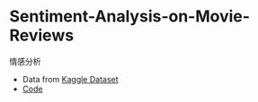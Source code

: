 # Sentiment-Analysis-on-Movie-Reviews
情感分析
- Data from [Kaggle Dataset](https://www.kaggle.com/c/sentiment-analysis-on-movie-reviews/data)
- [Code](https://github.com/willy0222/Sentiment-Analysis-on-Movie-Reviews/blob/main/Movie_Review_predict.ipynb)
